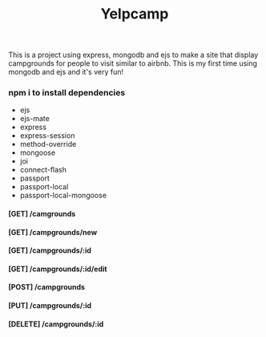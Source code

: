 <header>
<h1>Yelpcamp</h1>
</header>
<div>
<p>This is a project using express, mongodb and ejs to make a site that display campgrounds for people to visit similar to airbnb. This is my first time using mongodb and ejs and it's very fun!</p>
</div>

### npm i to install dependencies

- ejs
- ejs-mate
- express
- express-session
- method-override
- mongoose
- joi
- connect-flash
- passport
- passport-local
- passport-local-mongoose

#### [GET] /camgrounds

#### [GET] /campgrounds/new

#### [GET] /campgrounds/:id

#### [GET] /campgrounds/:id/edit

#### [POST] /campgrounds

#### [PUT] /campgrounds/:id

#### [DELETE] /campgrounds/:id
